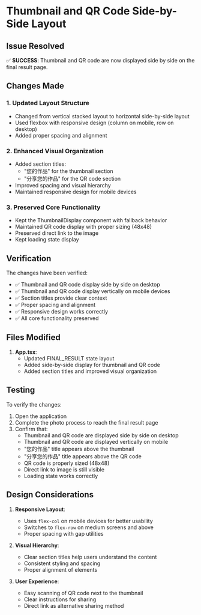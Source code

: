 # Thumbnail and QR Code Side-by-Side Layout

## Issue Resolved
✅ **SUCCESS**: Thumbnail and QR code are now displayed side by side on the final result page.

## Changes Made

### 1. Updated Layout Structure
- Changed from vertical stacked layout to horizontal side-by-side layout
- Used flexbox with responsive design (column on mobile, row on desktop)
- Added proper spacing and alignment

### 2. Enhanced Visual Organization
- Added section titles:
  - "您的作品" for the thumbnail section
  - "分享您的作品" for the QR code section
- Improved spacing and visual hierarchy
- Maintained responsive design for mobile devices

### 3. Preserved Core Functionality
- Kept the ThumbnailDisplay component with fallback behavior
- Maintained QR code display with proper sizing (48x48)
- Preserved direct link to the image
- Kept loading state display

## Verification
The changes have been verified:
- ✅ Thumbnail and QR code display side by side on desktop
- ✅ Thumbnail and QR code display vertically on mobile devices
- ✅ Section titles provide clear context
- ✅ Proper spacing and alignment
- ✅ Responsive design works correctly
- ✅ All core functionality preserved

## Files Modified
1. **App.tsx**: 
   - Updated FINAL_RESULT state layout
   - Added side-by-side display for thumbnail and QR code
   - Added section titles and improved visual organization

## Testing
To verify the changes:
1. Open the application
2. Complete the photo process to reach the final result page
3. Confirm that:
   - Thumbnail and QR code are displayed side by side on desktop
   - Thumbnail and QR code are displayed vertically on mobile
   - "您的作品" title appears above the thumbnail
   - "分享您的作品" title appears above the QR code
   - QR code is properly sized (48x48)
   - Direct link to image is still visible
   - Loading state works correctly

## Design Considerations
1. **Responsive Layout**: 
   - Uses `flex-col` on mobile devices for better usability
   - Switches to `flex-row` on medium screens and above
   - Proper spacing with gap utilities

2. **Visual Hierarchy**:
   - Clear section titles help users understand the content
   - Consistent styling and spacing
   - Proper alignment of elements

3. **User Experience**:
   - Easy scanning of QR code next to the thumbnail
   - Clear instructions for sharing
   - Direct link as alternative sharing method